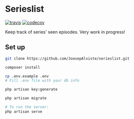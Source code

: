 # Serieslist

[![travis](https://api.travis-ci.org/JoosepAlviste/serieslist.svg)](https://travis-ci.org/Zeizig/JoosepAlviste)
[![codecov](https://codecov.io/gh/JoosepAlviste/serieslist/branch/master/graph/badge.svg)](https://codecov.io/gh/JoosepAlviste/serieslist)

Keep track of series' seen episodes. Very work in progress!

## Set up

```bash
git clone https://github.com/JoosepAlviste/serieslist.git

composer install

cp .env.example .env
# Fill .env file with your db info

php artisan key:generate

php artisan migrate

# To run the server:
php artisan serve
```
